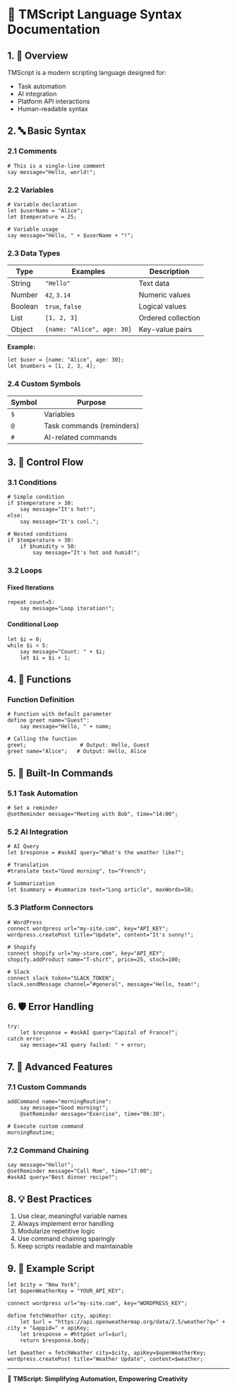 # 📘 TMScript Language Syntax Documentation

## 1. 🌟 Overview

TMScript is a modern scripting language designed for:
- Task automation
- AI integration
- Platform API interactions
- Human-readable syntax

## 2. 🔤 Basic Syntax

### 2.1 Comments
```tmscript
# This is a single-line comment
say message="Hello, world!";
```

### 2.2 Variables
```tmscript
# Variable declaration
let $userName = "Alice";
let $temperature = 25;

# Variable usage
say message="Hello, " + $userName + "!";
```

### 2.3 Data Types

| Type | Examples | Description |
|------|----------|-------------|
| String | `"Hello"` | Text data |
| Number | `42`, `3.14` | Numeric values |
| Boolean | `true`, `false` | Logical values |
| List | `[1, 2, 3]` | Ordered collection |
| Object | `{name: "Alice", age: 30}` | Key-value pairs |

**Example:**
```tmscript
let $user = {name: "Alice", age: 30};
let $numbers = [1, 2, 3, 4];
```

### 2.4 Custom Symbols

| Symbol | Purpose |
|--------|---------|
| `$` | Variables |
| `@` | Task commands (reminders) |
| `#` | AI-related commands |

## 3. 🔀 Control Flow

### 3.1 Conditions
```tmscript
# Simple condition
if $temperature > 30:
    say message="It's hot!";
else:
    say message="It's cool.";

# Nested conditions
if $temperature > 30:
    if $humidity > 50:
        say message="It's hot and humid!";
```

### 3.2 Loops

#### Fixed Iterations
```tmscript
repeat count=5:
    say message="Loop iteration!";
```

#### Conditional Loop
```tmscript
let $i = 0;
while $i < 5:
    say message="Count: " + $i;
    let $i = $i + 1;
```

## 4. 🧩 Functions

### Function Definition
```tmscript
# Function with default parameter
define greet name="Guest":
    say message="Hello, " + name;

# Calling the function
greet;                 # Output: Hello, Guest
greet name="Alice";   # Output: Hello, Alice
```

## 5. 🤖 Built-In Commands

### 5.1 Task Automation
```tmscript
# Set a reminder
@setReminder message="Meeting with Bob", time="14:00";
```

### 5.2 AI Integration
```tmscript
# AI Query
let $response = #askAI query="What's the weather like?";

# Translation
#translate text="Good morning", to="French";

# Summarization
let $summary = #summarize text="Long article", maxWords=50;
```

### 5.3 Platform Connectors
```tmscript
# WordPress
connect wordpress url="my-site.com", key="API_KEY";
wordpress.createPost title="Update", content="It's sunny!";

# Shopify
connect shopify url="my-store.com", key="API_KEY";
shopify.addProduct name="T-shirt", price=25, stock=100;

# Slack
connect slack token="SLACK_TOKEN";
slack.sendMessage channel="#general", message="Hello, team!";
```

## 6. 🛡️ Error Handling

```tmscript
try:
    let $response = #askAI query="Capital of France?";
catch error:
    say message="AI query failed: " + error;
```

## 7. 🚀 Advanced Features

### 7.1 Custom Commands
```tmscript
addCommand name="morningRoutine":
    say message="Good morning!";
    @setReminder message="Exercise", time="06:30";

# Execute custom command
morningRoutine;
```

### 7.2 Command Chaining
```tmscript
say message="Hello!"; 
@setReminder message="Call Mom", time="17:00"; 
#askAI query="Best dinner recipe?";
```

## 8. 💡 Best Practices

1. Use clear, meaningful variable names
2. Always implement error handling
3. Modularize repetitive logic
4. Use command chaining sparingly
5. Keep scripts readable and maintainable

## 9. 📝 Example Script

```tmscript
let $city = "New York";
let $openWeatherKey = "YOUR_API_KEY";

connect wordpress url="my-site.com", key="WORDPRESS_KEY";

define fetchWeather city, apiKey:
    let $url = "https://api.openweathermap.org/data/2.5/weather?q=" + city + "&appid=" + apiKey;
    let $response = #httpGet url=$url;
    return $response.body;

let $weather = fetchWeather city=$city, apiKey=$openWeatherKey;
wordpress.createPost title="Weather Update", content=$weather;
```

---

🌈 **TMScript: Simplifying Automation, Empowering Creativity**
